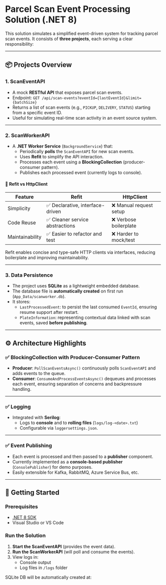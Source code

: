 # Parcel Scan Event Processing Solution (.NET 8)

This solution simulates a simplified event-driven system for tracking parcel scan events. It consists of **three projects**, each serving a clear responsibility:

---

## 📦 Projects Overview

### 1. **ScanEventAPI**

- A mock **RESTful API** that exposes parcel scan events.
- Endpoint: `GET /api/scan-events?eventId={lastEventId}&limit={batchSize}`
- Returns a list of scan events (e.g., `PICKUP`, `DELIVERY`, `STATUS`) starting from a specific event ID.
- Useful for simulating real-time scan activity in an event source system.

---

### 2. **ScanWorkerAPI**

- A **.NET Worker Service** (`BackgroundService`) that:
  - Periodically **polls** the `ScanEventAPI` for new scan events.
  - Uses **Refit** to simplify the API interaction.
  - Processes each event using a **BlockingCollection** (producer-consumer pattern).
  - Publishes each processed event (currently logs to console).

#### 🔄 Refit vs HttpClient

| Feature         | Refit                                      | HttpClient               |
|----------------|---------------------------------------------|--------------------------|
| Simplicity      | ✅ Declarative, interface-driven              | ❌ Manual request setup  |
| Code Reuse      | ✅ Cleaner service abstractions              | ❌ Verbose boilerplate   |
| Maintainability | ✅ Easier to refactor and test              | ❌ Harder to mock/test   |

Refit enables concise and type-safe HTTP clients via interfaces, reducing boilerplate and improving maintainability.

---

### 3. **Data Persistence**

- The project uses **SQLite** as a lightweight embedded database.
- The database file is **automatically created** on first run (`App_Data/scanworker.db`).
- It stores:
  - `LastProcessedEvent`: to persist the last consumed `EventId`, ensuring resume support after restart.
  - `PlateInformation`: representing contextual data linked with scan events, saved **before publishing**.

---

## ⚙️ Architecture Highlights

### ✅ BlockingCollection with Producer-Consumer Pattern

- **Producer**: `PollScanEventsAsync()` continuously polls `ScanEventAPI` and adds events to the queue.
- **Consumer**: `ConsumeAndProcessEventsAsync()` dequeues and processes each event, ensuring separation of concerns and backpressure handling.

---

### ✅ Logging

- Integrated with **Serilog**:
  - Logs to **console** and to **rolling files** (`logs/log-<date>.txt`)
  - Configurable via `loggersettings.json`.

---

### ✅ Event Publishing

- Each event is processed and then passed to a **publisher** component.
- Currently implemented as a **console-based publisher** (`ConsolePublisher`) for demo purposes.
- Easily extensible for Kafka, RabbitMQ, Azure Service Bus, etc.

---

## 🚀 Getting Started

### Prerequisites
- [.NET 8 SDK](https://dotnet.microsoft.com/download)
- Visual Studio or VS Code

### Run the Solution

1. **Start the ScanEventAPI** (provides the event data).
2. **Run the ScanWorkerAPI** (will poll and consume the events).
3. View logs in:
   - Console output
   - Log files in `/logs` folder

SQLite DB will be automatically created at:
